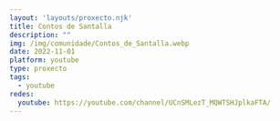 ```yaml
---
layout: 'layouts/proxecto.njk'
title: Contos de Santalla
description: ""
img: /img/comunidade/Contos_de_Santalla.webp
date: 2022-11-01
platform: youtube
type: proxecto
tags:
  - youtube
redes:
  youtube: https://youtube.com/channel/UCnSMLezT_MQWTSHJplkaFTA/
---
```

